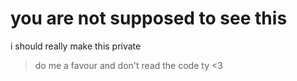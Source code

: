 # you are not supposed to see this

i should really make this private

> do me a favour and don't read the code ty <3
